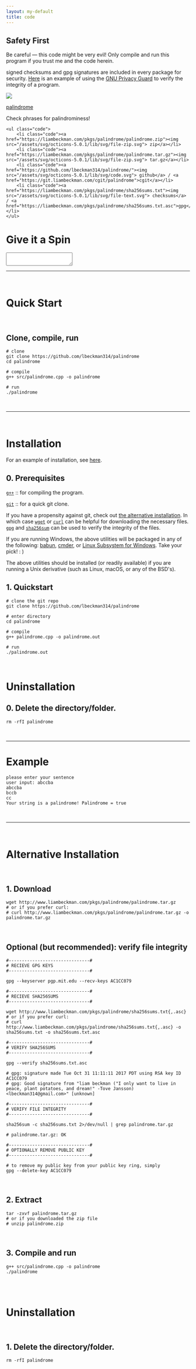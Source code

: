 ```yaml
---
layout: my-default
title: code
---
```



<div class="safety">
    <h2>Safety First</h2>
    <p>
        Be careful — this code might be very evil! Only compile and run this program if you trust me and the code herein.
    </p>
    <p>
        signed checksums and gpg signatures are included in every package for security. <a href="/code#security">Here</a> is an example of using the <a href="https://www.gnupg.org/">GNU Privacy Guard</a> to verify the integrity of a program.
    </p>
</div>

<div class="container">


<div class="code-main">
    <a href="https://www.github.com/lbeckman314/palindrome"><img class="center" src="/assets/png/palindrome.png"></a>
    <div class="border-code"></div>
    <p class="center">
    <a id="title" href="https://www.github.com/lbeckman314/palindrome">palindrome</a></p>
    <p class = "code">Check phrases for palindrominess!</p>

    <ul class="code">
        <li class="code"><a href="https://liambeckman.com/pkgs/palindrome/palindrome.zip"><img src="/assets/svg/octicons-5.0.1/lib/svg/file-zip.svg"> zip</a></li>
        <li class="code"><a href="https://liambeckman.com/pkgs/palindrome/palindrome.tar.gz"><img src="/assets/svg/octicons-5.0.1/lib/svg/file-zip.svg"> tar.gz</a></li>
        <li class="code"><a href="https://github.com/lbeckman314/palindrome/"><img src="/assets/svg/octicons-5.0.1/lib/svg/code.svg"> github</a> / <a href="https://git.liambeckman.com/cgit/palindrome">cgit</a></li>
        <li class="code"><a href="https://liambeckman.com/pkgs/palindrome/sha256sums.txt"><img src="/assets/svg/octicons-5.0.1/lib/svg/file-text.svg"> checksums</a> / <a href="https://liambeckman.com/pkgs/palindrome/sha256sums.txt.asc">gpg</a></li>
    </ul>

  </div>


</div>


# Give it a Spin

<script src="/assets/js/demo.js"></script>
<textarea class="terminal"></textarea>
<script type="text/javascript">MYLIBRARY.init(["palindrome"]);</script>


<br />
<hr />
<br />

# Quick Start

<br />

<h2 class="code">Clone, compile, run</h2>

```shell
# clone
git clone https://github.com/lbeckman314/palindrome
cd palindrome

# compile
g++ src/palindrome.cpp -o palindrome

# run
./palindrome
```

<br />
<hr />
<br />


# Installation

For an example of installation, see [here](https://asciinema.org/a/4R4KJhtmdGImK1UHn9x6hIULx).

<h2 class="code">0. Prerequisites</h2>

[`g++`](https://gcc.gnu.org/) :: for compiling the program.

[`git`](https://git-scm.com/) :: for a quick git clone.

If you have a propensity against git, check out [the alternative installation](./#alternative-installation). In which case [`wget`](https://www.gnu.org/software/wget/) or [`curl`](https://curl.haxx.se/) can be helpful for downloading the necessary files. [`gpg`](https://gnupg.org/) and [`sha256sum`](https://linux.die.net/man/1/sha256sum) can be used to verify the integrity of the files.

If you are running Windows, the above utilities will be packaged in any of the following: [babun](https://babun.github.io/), [cmder](http://cmder.net/), or [Linux Subsystem for Windows](https://docs.microsoft.com/en-us/windows/wsl/install-win10). Take your pick! : )

The above utilities should be installed (or readily available) if you are running a Unix derivative (such as Linux, macOS, or any of the BSD's).

<h2 class="code">1. Quickstart</h2>

```shell
# clone the git repo
git clone https://github.com/lbeckman314/palindrome

# enter directory
cd palindrome

# compile
g++ palindrome.cpp -o palindrome.out

# run
./palindrome.out
```

<br />

# Uninstallation


<h2 class="code">0. Delete the directory/folder.</h2>

```shell
rm -rfI palindrome
```

<br />
<hr />

# Example

```shell
please enter your sentence
user input: abccba
abccba
bccb
cc
Your string is a palindrome! Palindrome = true
```

<br />
<hr />
<br />

# Alternative Installation

<br />

<h2 class="code">1. Download</h2>

```shell
wget http://www.liambeckman.com/pkgs/palindrome/palindrome.tar.gz
# or if you prefer curl:
# curl http://www.liambeckman.com/pkgs/palindrome/palindrome.tar.gz -o palindrome.tar.gz
```

<br />



<h2 class="code">Optional (but recommended): verify file integrity</h2>

```shell
#-------------------------------#
# RECIEVE GPG KEYS
#-------------------------------#

gpg --keyserver pgp.mit.edu --recv-keys AC1CC079

#-------------------------------#
# RECIEVE SHA256SUMS
#-------------------------------#

wget http://www.liambeckman.com/pkgs/palindrome/sha256sums.txt{,.asc}
# or if you prefer curl:
# curl http://www.liambeckman.com/pkgs/palindrome/sha256sums.txt{,.asc} -o sha256sums.txt -o sha256sums.txt.asc

#-------------------------------#
# VERIFY SHA256SUMS
#-------------------------------#

gpg --verify sha256sums.txt.asc

# gpg: signature made Tue Oct 31 11:11:11 2017 PDT using RSA key ID AC1CC079
# gpg: Good signature from "liam beckman ("I only want to live in peace, plant potatoes, and dream!" -Tove Jansson) <lbeckman314@gmail.com>" [unknown]

#-------------------------------#
# VERIFY FILE INTEGRITY
#-------------------------------#

sha256sum -c sha256sums.txt 2>/dev/null | grep palindrome.tar.gz

# palindrome.tar.gz: OK

#-------------------------------#
# OPTIONALLY REMOVE PUBLIC KEY
#-------------------------------#

# to remove my public key from your public key ring, simply
gpg --delete-key AC1CC079
```

<br />

<h2 class="code">2. Extract</h2>


```shell
tar -zxvf palindrome.tar.gz
# or if you downloaded the zip file
# unzip palindrome.zip
```

<br />

<h2 class="code">3. Compile and run</h2>


```shell
g++ src/palindrome.cpp -o palindrome
./palindrome
```

<br />
<br />

# Uninstallation

<br />

<h2 class="code">1. Delete the directory/folder.</h2>

```shell
rm -rfI palindrome
```

